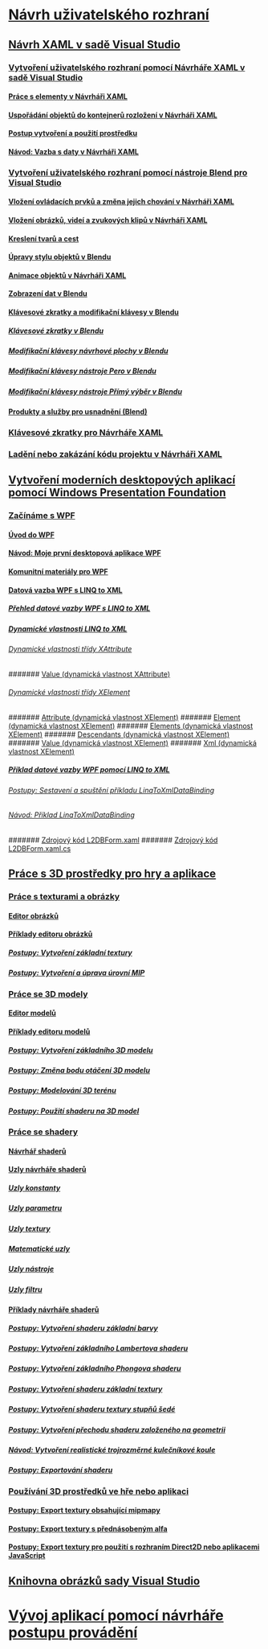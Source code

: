 # [Návrh uživatelského rozhraní](designing-user-interfaces.md)
## [Návrh XAML v sadě Visual Studio](designing-xaml-in-visual-studio.md)
### [Vytvoření uživatelského rozhraní pomocí Návrháře XAML v sadě Visual Studio](creating-a-ui-by-using-xaml-designer-in-visual-studio.md)
#### [Práce s elementy v Návrháři XAML](working-with-elements-in-xaml-designer.md)
#### [Uspořádání objektů do kontejnerů rozložení v Návrháři XAML](organize-objects-into-layout-containers-in-xaml-designer.md)
#### [Postup vytvoření a použití prostředku](how-to-create-and-apply-a-resource.md)
#### [Návod: Vazba s daty v Návrháři XAML](walkthrough-binding-to-data-in-xaml-designer.md)
### [Vytvoření uživatelského rozhraní pomocí nástroje Blend pro Visual Studio](creating-a-ui-by-using-blend-for-visual-studio.md)
#### [Vložení ovládacích prvků a změna jejich chování v Návrháři XAML](insert-controls-and-modify-their-behavior-in-xaml-designer.md)
#### [Vložení obrázků, videí a zvukových klipů v Návrháři XAML](insert-images-videos-and-audio-clips-in-xaml-designer.md)
#### [Kreslení tvarů a cest](draw-shapes-and-paths.md)
#### [Úpravy stylu objektů v Blendu](modify-the-style-of-objects-in-blend.md)
#### [Animace objektů v Návrháři XAML](animate-objects-in-xaml-designer.md)
#### [Zobrazení dat v Blendu](display-data-in-blend.md)
#### [Klávesové zkratky a modifikační klávesy v Blendu](keyboard-shortcuts-and-modifier-keys-in-blend.md)
##### [Klávesové zkratky v Blendu](keyboard-shortcuts-in-blend.md)
##### [Modifikační klávesy návrhové plochy v Blendu](artboard-modifier-keys-in-blend.md)
##### [Modifikační klávesy nástroje Pero v Blendu](pen-tool-modifier-keys-in-blend.md)
##### [Modifikační klávesy nástroje Přímý výběr v Blendu](direct-selection-tool-modifier-keys-in-blend.md)
#### [Produkty a služby pro usnadnění (Blend)](accessibility-products-and-services-blend.md)
### [Klávesové zkratky pro Návrháře XAML](keyboard-shortcuts-for-xaml-designer.md)
### [Ladění nebo zakázání kódu projektu v Návrháři XAML](debugging-or-disabling-project-code-in-xaml-designer.md)
## [Vytvoření moderních desktopových aplikací pomocí Windows Presentation Foundation](create-modern-desktop-applications-with-windows-presentation-foundation.md)
### [Začínáme s WPF](getting-started-with-wpf.md)
#### [Úvod do WPF](introduction-to-wpf.md)
#### [Návod: Moje první desktopová aplikace WPF](walkthrough-my-first-wpf-desktop-application2.md)
#### [Komunitní materiály pro WPF](wpf-community-resources.md)
#### [Datová vazba WPF s LINQ to XML](wpf-data-binding-with-linq-to-xml.md)
##### [Přehled datové vazby WPF s LINQ to XML](wpf-data-binding-with-linq-to-xml-overview.md)
##### [Dynamické vlastnosti LINQ to XML](linq-to-xml-dynamic-properties.md)
###### [Dynamické vlastnosti třídy XAttribute](xattribute-class-dynamic-properties.md)
####### [Value (dynamická vlastnost XAttribute)](value-xattribute-dynamic-property.md)
###### [Dynamické vlastnosti třídy XElement](xelement-class-dynamic-properties.md)
####### [Attribute (dynamická vlastnost XElement)](attribute-xelement-dynamic-property.md)
####### [Element (dynamická vlastnost XElement)](element-xelement-dynamic-property.md)
####### [Elements (dynamická vlastnost XElement)](elements-xelement-dynamic-property.md)
####### [Descendants (dynamická vlastnost XElement)](descendants-xelement-dynamic-property.md)
####### [Value (dynamická vlastnost XElement)](value-xelement-dynamic-property.md)
####### [Xml (dynamická vlastnost XElement)](xml-xelement-dynamic-property.md)
##### [Příklad datové vazby WPF pomocí LINQ to XML](wpf-data-binding-using-linq-to-xml-example.md)
###### [Postupy: Sestavení a spuštění příkladu LinqToXmlDataBinding](how-to-build-and-run-the-linqtoxmldatabinding-example.md)
###### [Návod: Příklad LinqToXmlDataBinding](walkthrough-linqtoxmldatabinding-example.md)
####### [Zdrojový kód L2DBForm.xaml](l2dbform-xaml-source-code.md)
####### [Zdrojový kód L2DBForm.xaml.cs](l2dbform-xaml-cs-source-code.md)
## [Práce s 3D prostředky pro hry a aplikace](working-with-3-d-assets-for-games-and-apps.md)
### [Práce s texturami a obrázky](working-with-textures-and-images.md)
#### [Editor obrázků](image-editor.md)
#### [Příklady editoru obrázků](image-editor-examples.md)
##### [Postupy: Vytvoření základní textury](how-to-create-a-basic-texture.md)
##### [Postupy: Vytvoření a úprava úrovní MIP](how-to-create-and-modify-mip-levels.md)
### [Práce se 3D modely](working-with-3-d-models.md)
#### [Editor modelů](model-editor.md)
#### [Příklady editoru modelů](model-editor-examples.md)
##### [Postupy: Vytvoření základního 3D modelu](how-to-create-a-basic-3-d-model.md)
##### [Postupy: Změna bodu otáčení 3D modelu](how-to-modify-the-pivot-point-of-a-3-d-model.md)
##### [Postupy: Modelování 3D terénu](how-to-model-3-d-terrain.md)
##### [Postupy: Použití shaderu na 3D model](how-to-apply-a-shader-to-a-3-d-model.md)
### [Práce se shadery](working-with-shaders.md)
#### [Návrhář shaderů](shader-designer.md)
#### [Uzly návrháře shaderů](shader-designer-nodes.md)
##### [Uzly konstanty](constant-nodes.md)
##### [Uzly parametru](parameter-nodes.md)
##### [Uzly textury](texture-nodes.md)
##### [Matematické uzly](math-nodes.md)
##### [Uzly nástroje](utility-nodes.md)
##### [Uzly filtru](filter-nodes.md)
#### [Příklady návrháře shaderů](shader-designer-examples.md)
##### [Postupy: Vytvoření shaderu základní barvy](how-to-create-a-basic-color-shader.md)
##### [Postupy: Vytvoření základního Lambertova shaderu](how-to-create-a-basic-lambert-shader.md)
##### [Postupy: Vytvoření základního Phongova shaderu](how-to-create-a-basic-phong-shader.md)
##### [Postupy: Vytvoření shaderu základní textury](how-to-create-a-basic-texture-shader.md)
##### [Postupy: Vytvoření shaderu textury stupňů šedé](how-to-create-a-grayscale-texture-shader.md)
##### [Postupy: Vytvoření přechodu shaderu založeného na geometrii](how-to-create-a-geometry-based-gradient-shader.md)
##### [Návod: Vytvoření realistické trojrozměrné kulečníkové koule](walkthrough-creating-a-realistic-3-d-billiard-ball.md)
##### [Postupy: Exportování shaderu](how-to-export-a-shader.md)
### [Používání 3D prostředků ve hře nebo aplikaci](using-3-d-assets-in-your-game-or-app.md)
#### [Postupy: Export textury obsahující mipmapy](how-to-export-a-texture-that-contains-mipmaps.md)
#### [Postupy: Export textury s přednásobeným alfa](how-to-export-a-texture-that-has-premultiplied-alpha.md)
#### [Postupy: Export textury pro použití s rozhraním Direct2D nebo aplikacemi JavaScript](how-to-export-a-texture-for-use-with-direct2d-or-javascipt-apps.md)
## [Knihovna obrázků sady Visual Studio](the-visual-studio-image-library.md)
# [Vývoj aplikací pomocí návrháře postupu provádění](../workflow-designer/developing-applications-with-the-workflow-designer.md)
